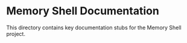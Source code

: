 # Memory Shell Documentation

This directory contains key documentation stubs for the Memory Shell project.
